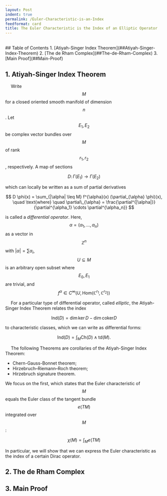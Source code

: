 ```yaml
---
layout: Post
indent: true
permalink: /Euler-Characteristic-is-an-Index
feedformat: card
title: The Euler Characteristic is the Index of an Elliptic Operator
---
```


<br>
## Table of Contents
1. [Atiyah-Singer Index Theorem](##Atiyah-Singer-Index-Theorem)
2. [The de Rham Complex](##The-de-Rham-Complex)
3. [Main Proof](##Main-Proof)

## 1. Atiyah-Singer Index Theorem

&emsp; Write $$ M $$ for a closed oriented smooth manifold of dimension $$ n $$. Let $$ E_1, E_2 $$ be complex vector bundles over $$ M $$ of rank $$ r_1, r_2 $$, respectively. A map of sections

$$ 
    D \colon \Gamma(E_1) \to \Gamma(E_2)
$$

which can locally be written as a sum of partial derivatives 

$$
    D \phi(x) = \sum_{|\alpha| \leq M} f^{\alpha}(x) (\partial_{\alpha} \phi)(x),
    \quad \text{where} \quad 
    \partial\_{\alpha} = \frac{\partial^{|\alpha|}}{\partial^{\alpha_1} \cdots \partial^{\alpha_n}}
$$

is called a *differential operator*. Here, $$ \alpha = (\alpha_1, \dots, \alpha_n) $$ as a vector in $$ \mathbb{Z}^n $$ with $|\alpha| = \sum \alpha_i$, $$ U \subseteq M $$ is an arbitrary open subset where $$ E_0, E_1 $$ are trivial, and $$ f^\alpha \in C^{\infty}(U, \text{Hom}(\mathbb{C}^{r_1}, \mathbb{C}^{r_2})) $$

&emsp; For a particular type of differential operator, called *elliptic*, the Atiyah-Singer Index Theorem relates the index 

$$
    \text{Ind}(D) = \dim \ker D - \dim \text{coker} D
$$

to characteristic classes, which we can write as differential forms:

$$
    \text{Ind}(D)
    = \int_M \text{Ch}(D) \wedge \text{td}(M). 
$$

&emsp; The following Theorems are corollaries of the Atiyah-Singer Index Theorem:

- Chern-Gauss-Bonnet theorem;
- Hirzebruch–Riemann–Roch theorem;
- Hirzebruch signature theorem.

We focus on the first, which states that the Euler characteristic of $$ M $$ equals the Euler class of the tangent bundle $$ e(TM) $$ integrated over $$ M $$:

$$
    \chi(M) = \int_M e(TM)
$$

In particular, we will show that we can express the Euler characteristic as the index of a certain Dirac operator.


## 2. The de Rham Complex



## 3. Main Proof

